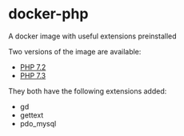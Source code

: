 # docker-php

A docker image with useful extensions preinstalled

Two versions of the image are available:
  - [PHP 7.2](./7.2-apache)
  - [PHP 7.3](./7.3-apache)

They both have the following extensions added:
  - gd
  - gettext
  - pdo_mysql
